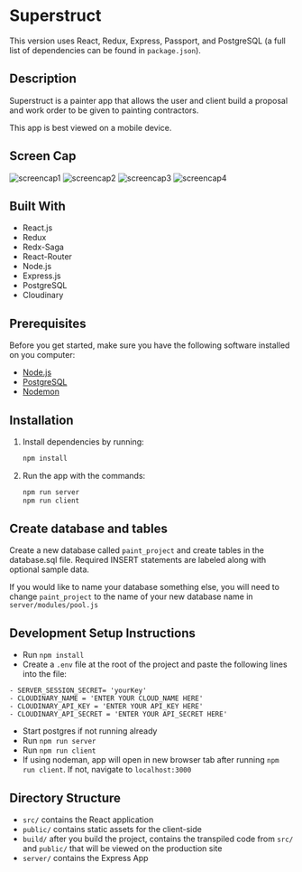 # Superstruct

This version uses React, Redux, Express, Passport, and PostgreSQL (a full list of dependencies can be found in `package.json`).

## Description

Superstruct is a painter app that allows the user and client build a proposal and work order to be given to painting contractors.

This app is best viewed on a mobile device.

## Screen Cap

![screencap1](documentation/images/screenshot1.png) ![screencap2](documentation/images/screenshot2.png)
![screencap3](documentation/images/screenshot3.png) ![screencap4](documentation/images/screenshot4.png)

## Built With

- React.js
- Redux
- Redx-Saga
- React-Router
- Node.js
- Express.js
- PostgreSQL
- Cloudinary

## Prerequisites

Before you get started, make sure you have the following software installed on you computer:

- [Node.js](https://nodejs.org/en/)
- [PostgreSQL](https://www.postgresql.org/)
- [Nodemon](https://nodemon.io/)

## Installation

1. Install dependencies by running:
   ```sh
   npm install
   ```
2. Run the app with the commands:
   ```sh
   npm run server
   npm run client
   ```

## Create database and tables

Create a new database called `paint_project` and create tables in the database.sql file. Required INSERT statements are labeled along with optional sample data.

If you would like to name your database something else, you will need to change `paint_project` to the name of your new database name in `server/modules/pool.js`

## Development Setup Instructions

- Run `npm install`
- Create a `.env` file at the root of the project and paste the following lines into the file:

```
- SERVER_SESSION_SECRET= 'yourKey'
- CLOUDINARY_NAME = 'ENTER YOUR CLOUD_NAME HERE'
- CLOUDINARY_API_KEY = 'ENTER YOUR API_KEY HERE'
- CLOUDINARY_API_SECRET = 'ENTER YOUR API_SECRET HERE'
```

- Start postgres if not running already
- Run `npm run server`
- Run `npm run client`
- If using nodeman, app will open in new browser tab after running `npm run client`. If not, navigate to `localhost:3000`

## Directory Structure

- `src/` contains the React application
- `public/` contains static assets for the client-side
- `build/` after you build the project, contains the transpiled code from `src/` and `public/` that will be viewed on the production site
- `server/` contains the Express App
